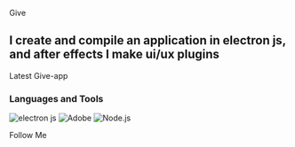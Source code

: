 Give

## I create and compile an application in electron js, and after effects I make ui/ux plugins

Latest Give-app

### Languages and Tools
![electron js](https://img.shields.io/badge/-React-0D2540?style=flat&logo=React&LogoColor=19AFE6)
![Adobe](https://img.shields.io/badge/-Adobe-EB3335?style=flat&logo=Adobe&LogoColor=EB3335)
![Node.js](https://img.shields.io/badge/-Node.js-061D1E?style=flat&logo=Node.js&LogoColor=061D1E)



Follow Me

